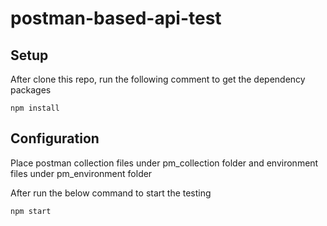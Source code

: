 # postman-based-api-test

## Setup 
After clone this repo, run the following comment to get the dependency packages
```
npm install
```
## Configuration
Place postman collection files under pm_collection folder and environment files under pm_environment folder

After run the below command to start the testing

```
npm start
```

